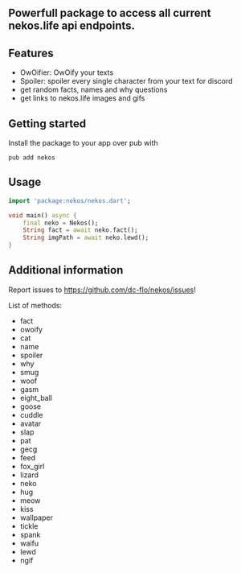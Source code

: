 <!-- 
This README describes the package. If you publish this package to pub.dev,
this README's contents appear on the landing page for your package.

For information about how to write a good package README, see the guide for
[writing package pages](https://dart.dev/guides/libraries/writing-package-pages). 

For general information about developing packages, see the Dart guide for
[creating packages](https://dart.dev/guides/libraries/create-library-packages)
and the Flutter guide for
[developing packages and plugins](https://flutter.dev/developing-packages). 
-->

## Powerfull package to access all current nekos.life api endpoints.

## Features

- OwOifier: OwOify your texts
- Spoiler: spoiler every single character from your text for discord
- get random facts, names and why questions
- get links to nekos.life images and gifs

## Getting started

Install the package to your app over pub with
```
pub add nekos
```

## Usage

```dart
import 'package:nekos/nekos.dart';

void main() async {
    final neko = Nekos();
    String fact = await neko.fact();
    String imgPath = await neko.lewd();
}
```

## Additional information

Report issues to https://github.com/dc-flo/nekos/issues!

List of methods:

- fact
- owoify
- cat
- name
- spoiler
- why
- smug
- woof
- gasm
- eight_ball
- goose
- cuddle
- avatar
- slap
- pat
- gecg
- feed
- fox_girl
- lizard
- neko
- hug
- meow
- kiss
- wallpaper
- tickle
- spank
- waifu
- lewd
- ngif